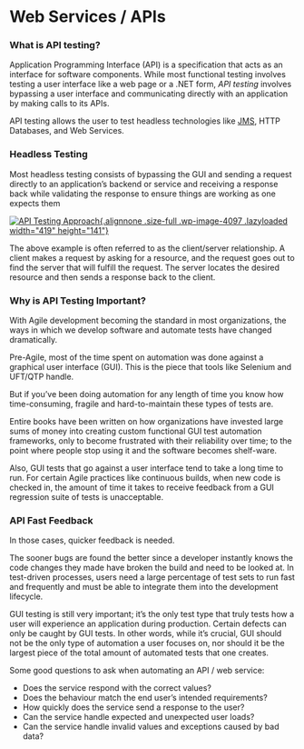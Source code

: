# Web Services / APIs

### What is API testing?

Application Programming Interface (API) is a specification that acts as
an interface for software components. While most functional testing
involves testing a user interface like a web page or a .NET form, *API
testing* involves bypassing a user interface and communicating directly
with an application by making calls to its APIs.

API testing allows the user to test headless technologies
like [JMS](https://en.wikipedia.org/wiki/Java_Message_Service), HTTP
Databases, and Web Services.

### Headless Testing

Most headless testing consists of bypassing the GUI and sending a
request directly to an application’s backend or service and receiving a
response back while validating the response to ensure things are working
as one expects them

[![API Testing
Approach](https://www.joecolantonio.com/wp-content/uploads/2018/11/APITestingApproach.png){.alignnone
.size-full .wp-image-4097 .lazyloaded width="419"
height="141"}](https://www.joecolantonio.com/api-testing/apitestingapproach/)

The above example is often referred to as the client/server
relationship. A client makes a request by asking for a resource, and the
request goes out to find the server that will fulfill the request. The
server locates the desired resource and then sends a response back to
the client.

### Why is API Testing Important?

With Agile development becoming the standard in most organizations, the
ways in which we develop software and automate tests have changed
dramatically.

Pre-Agile, most of the time spent on automation was done against a
graphical user interface (GUI). This is the piece that tools like
Selenium and  UFT/QTP handle.

But if you’ve been doing automation for any length of time you know how
time-consuming, fragile and hard-to-maintain these types of tests are.

Entire books have been written on how organizations have invested large
sums of money into creating custom functional GUI test automation
frameworks, only to become frustrated with their reliability over time;
to the point where people stop using it and the software becomes
shelf-ware.

Also, GUI tests that go against a user interface tend to take a long
time to run. For certain Agile practices like continuous builds, when
new code is checked in, the amount of time it takes to receive feedback
from a GUI regression suite of tests is unacceptable.

### API Fast Feedback

In those cases, quicker feedback is needed.

The sooner bugs are found the better since a developer instantly knows
the code changes they made have broken the build and need to be looked
at. In test-driven processes, users need a large percentage of test sets
to run fast and frequently and must be able to integrate them into the
development lifecycle.

GUI testing is still very important; it’s the only test type that truly
tests how a user will experience an application during production.
Certain defects can only be caught by GUI tests. In other words, while
it’s crucial, GUI should not be the only type of automation a user
focuses on, nor should it be the largest piece of the total amount of
automated tests that one creates.

Some good questions to ask when automating an API / web service:

-   Does the service respond with the correct values?
-   Does the behaviour match the end user’s intended requirements?
-   How quickly does the service send a response to the user?
-   Can the service handle expected and unexpected user loads?
-   Can the service handle invalid values and exceptions caused by bad
    data?

  

  
